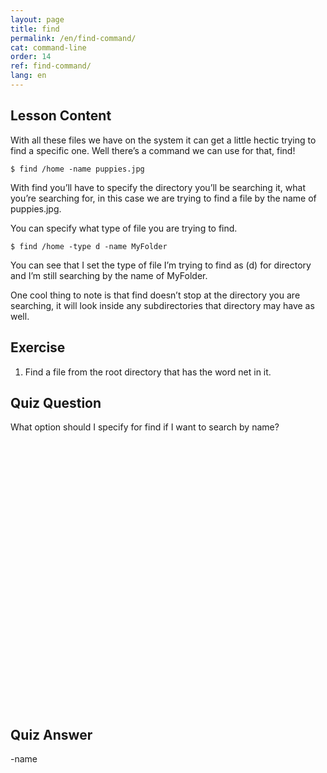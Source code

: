 ```yaml
---
layout: page
title: find
permalink: /en/find-command/
cat: command-line
order: 14
ref: find-command/
lang: en
---
```


## Lesson Content

With all these files we have on the system it can get a little hectic trying to find a specific one. Well there’s a command we can use for that, find! 

`$ find /home -name puppies.jpg`

With find you’ll have to specify the directory you’ll be searching it, what you’re searching for, in this case we are trying to find a file by the name of puppies.jpg. 

You can specify what type of file you are trying to find. 

`$ find /home -type d -name MyFolder`

You can see that I set the type of file I’m trying to find as (d) for directory and I’m still searching by the name of MyFolder. 

One cool thing to note is that find doesn’t stop at the directory you are searching, it will look inside any subdirectories that directory may have as well.

## Exercise

1. Find a file from the root directory that has the word net in it.


## Quiz Question

What option should I specify for find if I want to search by name?  
<br /><br /><br /><br /><br /><br /><br /><br /><br /><br /><br /><br /><br /><br /><br /><br /><br /><br /><br /><br /><br /><br /><br /><br /><br /><br />

## Quiz Answer

-name
